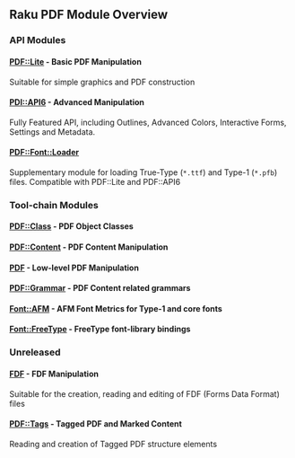 Raku PDF Module Overview
----

### API Modules

#### [PDF::Lite](//PDF-Lite-raku/) - Basic PDF Manipulation

Suitable for simple graphics and PDF construction

#### [PDI::API6](//PDF-API6/) - Advanced Manipulation

Fully Featured API, including Outlines, Advanced Colors, Interactive Forms, Settings and Metadata.

#### [PDF::Font::Loader](//PDF-Font-Loader-raku/)

Supplementary module for loading True-Type (`*.ttf`) and Type-1 (`*.pfb`) files. Compatible with PDF::Lite
and PDF::API6

### Tool-chain Modules

#### [PDF::Class](//PDF-Class-raku/) - PDF Object Classes
#### [PDF::Content](//PDF-Content-raku/) - PDF Content Manipulation
#### [PDF](//PDF-raku/) - Low-level PDF Manipulation
#### [PDF::Grammar](//PDF-Grammar-raku/) - PDF Content related grammars
#### [Font::AFM](//Font-AFM-raku/) - AFM Font Metrics for Type-1 and core fonts
#### [Font::FreeType](//Font-FreeType-raku/) - FreeType font-library bindings


### Unreleased

#### [FDF](//FDF-raku/) - FDF Manipulation

Suitable for the creation, reading and editing of FDF
(Forms Data Format) files

#### [PDF::Tags](//PDF-Tags-raku/) - Tagged PDF and Marked Content

Reading and creation of Tagged PDF structure elements

